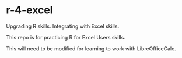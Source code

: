 # r-4-excel
Upgrading R skills. Integrating with Excel skills.

This repo is for practicing R for Excel Users skills.

This will need to be modified for learning to work with LibreOfficeCalc.
